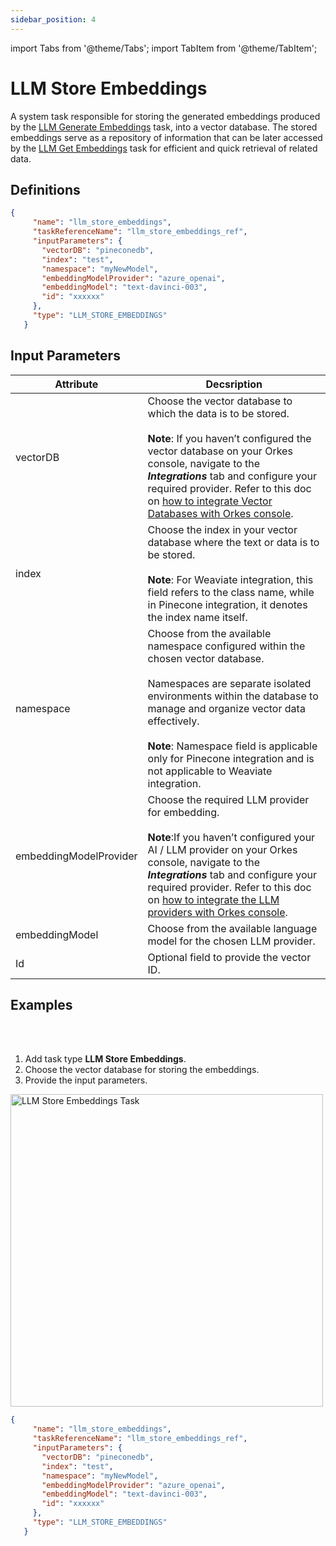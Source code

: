 ```yaml
---
sidebar_position: 4
---
```

import Tabs from '@theme/Tabs';
import TabItem from '@theme/TabItem';

# LLM Store Embeddings

A system task responsible for storing the generated embeddings produced by the [LLM Generate Embeddings](https://orkes.io/content/reference-docs/ai-tasks/llm-generate-embeddings) task, into a vector database. The stored embeddings serve as a repository of information that can be later accessed by the [LLM Get Embeddings](https://orkes.io/content/reference-docs/ai-tasks/llm-get-embeddings) task for efficient and quick retrieval of related data.

## Definitions

```json
{
     "name": "llm_store_embeddings",
     "taskReferenceName": "llm_store_embeddings_ref",
     "inputParameters": {
       "vectorDB": "pineconedb",
       "index": "test",
       "namespace": "myNewModel",
       "embeddingModelProvider": "azure_openai",
       "embeddingModel": "text-davinci-003",
       "id": "xxxxxx"
     },
     "type": "LLM_STORE_EMBEDDINGS"
   }
```

## Input Parameters

| Attribute | Decsription |
| ---------- | ----------- |
| vectorDB | Choose the vector database to which the data is to be stored. <br/><br/>**Note**: If you haven’t configured the vector database on your Orkes console, navigate to the **_Integrations_** tab and configure your required provider. Refer to this doc on [how to integrate Vector Databases with Orkes console](https://orkes.io/content/category/integrations/vector-databases). |
| index | Choose the index in your vector database where the text or data is to be stored.<br/><br/>**Note**: For Weaviate integration, this field refers to the class name, while in Pinecone integration, it denotes the index name itself. | 
| namespace | Choose from the available namespace configured within the chosen vector database.<br/><br/>Namespaces are separate isolated environments within the database to manage and organize vector data effectively.<br/><br/>**Note**: Namespace field is applicable only for Pinecone integration and is not applicable to Weaviate integration. |
| embeddingModelProvider | Choose the required LLM provider for embedding.<br/><br/>**Note**:If you haven’t configured your AI / LLM provider on your Orkes console, navigate to the **_Integrations_** tab and configure your required provider. Refer to this doc on [how to integrate the LLM providers with Orkes console](https://orkes.io/content/category/integrations/ai-llm). |
| embeddingModel | Choose from the available language model for the chosen LLM provider. |
| Id | Optional field to provide the vector ID. |

## Examples

<Tabs>
<TabItem value="UI" label="UI" className="paddedContent">

<div className="row">
<div className="col col--4">

<br/>
<br/>

1. Add task type **LLM Store Embeddings**.
2. Choose the vector database for storing the embeddings.
3. Provide the input parameters.

</div>
<div className="col">
<div className="embed-loom-video">

<p><img src="/content/img/llm-store-embeddings-ui.png" alt="LLM Store Embeddings Task" width="500" height="auto"/></p>

</div>
</div>
</div>



</TabItem>
 <TabItem value="JSON" label="JSON Example">

```json
{
     "name": "llm_store_embeddings",
     "taskReferenceName": "llm_store_embeddings_ref",
     "inputParameters": {
       "vectorDB": "pineconedb",
       "index": "test",
       "namespace": "myNewModel",
       "embeddingModelProvider": "azure_openai",
       "embeddingModel": "text-davinci-003",
       "id": "xxxxxx"
     },
     "type": "LLM_STORE_EMBEDDINGS"
   }
```
</TabItem>
</Tabs>
